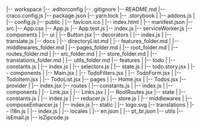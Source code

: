 |-- workspace
    |-- .editorconfig
    |-- .gitignore
    |-- README.md
    |-- craco.config.js
    |-- package.json
    |-- yarn.lock
    |-- .storybook
    |   |-- addons.js
    |   |-- config.js
    |-- public
    |   |-- favicon.ico
    |   |-- index.html
    |   |-- manifest.json
    |-- src
        |-- App.css
        |-- App.js
        |-- App.test.js
        |-- index.js
        |-- serviceWorker.js
        |-- components
        |   |-- ui
        |       |-- Button.jsx
        |-- decorators
        |   |-- index.js
        |   |-- translate.js
        |-- docs
        |   |-- directoryList.md
        |   |-- features_folder.md
        |   |-- middlewares_folder.md
        |   |-- pages_folder.md
        |   |-- root_folder.md
        |   |-- routes_folder.md
        |   |-- src_folder.md
        |   |-- store_folder.md
        |   |-- translations_folder.md
        |   |-- utils_folder.md
        |-- features
        |   |-- todo
        |       |-- constants.js
        |       |-- index.js
        |       |-- selectors.js
        |       |-- state.js
        |       |-- todo.story.jsx
        |       |-- components
        |           |-- Main.jsx
        |           |-- TodoFilters.jsx
        |           |-- TodoForm.jsx
        |           |-- TodoItem.jsx
        |           |-- TodoList.jsx
        |-- pages
        |   |-- Home.jsx
        |   |-- Todos.jsx
        |-- provider
        |   |-- index.jsx
        |-- routes
        |   |-- constants.js
        |   |-- index.js
        |   |-- components
        |       |-- Link.jsx
        |       |-- Links.jsx
        |       |-- RootRoutes.jsx
        |-- state
        |   |-- constants.js
        |   |-- index.js
        |   |-- reducer.js
        |   |-- store.js
        |   |-- middlewares
        |       |-- composeEnhancer.js
        |       |-- index.js
        |-- static
        |   |-- logo.svg
        |-- translations
        |   |-- i18n.js
        |   |-- index.js
        |   |-- locales
        |       |-- en.json
        |       |-- pt_br.json
        |-- utils
            |-- isEmail.js
            |-- isZipcode.js
